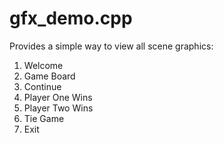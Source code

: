 # gfx_demo.cpp
Provides a simple way to view all scene graphics:

1. Welcome
2. Game Board
3. Continue
4. Player One Wins
5. Player Two Wins
6. Tie Game
7. Exit

